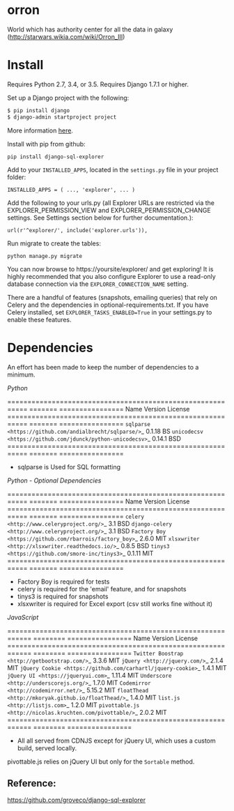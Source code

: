# orron
World which has authority center for all the data in galaxy (http://starwars.wikia.com/wiki/Orron_III)

Install
=======

Requires Python 2.7, 3.4, or 3.5. Requires Django 1.7.1 or higher.

Set up a Django project with the following:

```bash
$ pip install django
$ django-admin startproject project
```

More information [here](https://docs.djangoproject.com/en/1.10/intro/tutorial01/).

Install with pip from github:

``pip install django-sql-explorer``

Add to your `INSTALLED_APPS`, located in the `settings.py` file in your project folder:

``INSTALLED_APPS = (
...,
'explorer',
...
)``

Add the following to your urls.py (all Explorer URLs are restricted via the EXPLORER_PERMISSION_VIEW and EXPLORER_PERMISSION_CHANGE settings. See Settings section below for further documentation.):

``url(r'^explorer/', include('explorer.urls')),``

Run migrate to create the tables:

``python manage.py migrate``

You can now browse to https://yoursite/explorer/ and get exploring! It is highly recommended that you also configure Explorer to use a read-only database connection via the `EXPLORER_CONNECTION_NAME` setting.

There are a handful of features (snapshots, emailing queries) that rely on Celery and the dependencies in optional-requirements.txt. If you have Celery installed, set `EXPLORER_TASKS_ENABLED=True` in your settings.py to enable these features.

Dependencies
============

An effort has been made to keep the number of dependencies to a minimum.

*Python*

=========================================================== ======= ================
Name                                                        Version License
=========================================================== ======= ================
`sqlparse <https://github.com/andialbrecht/sqlparse/>`_     0.1.18  BS
`unicodecsv <https://github.com/jdunck/python-unicodecsv>`_ 0.14.1  BSD
=========================================================== ======= ================

- sqlparse is Used for SQL formatting

*Python - Optional Dependencies*

=========================================================== ======= ================
Name                                                        Version License
=========================================================== ======= ================
`celery <http://www.celeryproject.org/>`_                   3.1     BSD
`django-celery <http://www.celeryproject.org/>`_            3.1     BSD
`Factory Boy <https://github.com/rbarrois/factory_boy>`_    2.6.0   MIT
`xlsxwriter <http://xlsxwriter.readthedocs.io/>`_           0.8.5   BSD
`tinys3 <https://github.com/smore-inc/tinys3>`_             0.1.11  MIT
=========================================================== ======= ================

- Factory Boy is required for tests
- celery is required for the 'email' feature, and for snapshots
- tinys3 is required for snapshots
- xlsxwriter is required for Excel export (csv still works fine without it)

*JavaScript*

============================================================ ======== ================
Name                                                         Version  License
============================================================ ======== ================
`Twitter Boostrap <http://getbootstrap.com/>`_               3.3.6    MIT
`jQuery <http://jquery.com/>`_                               2.1.4    MIT
`jQuery Cookie <https://github.com/carhartl/jquery-cookie>`_ 1.4.1    MIT
`jQuery UI <https://jqueryui.com>`_                          1.11.4   MIT
`Underscore <http://underscorejs.org/>`_                     1.7.0    MIT
`Codemirror <http://codemirror.net/>`_                       5.15.2   MIT
`floatThead <http://mkoryak.github.io/floatThead/>`_         1.4.0    MIT
`list.js <http://listjs.com>`_                               1.2.0    MIT
`pivottable.js <http://nicolas.kruchten.com/pivottable/>`_   2.0.2    MIT
============================================================ ======== ================

- All all served from CDNJS except for jQuery UI, which uses a custom build, served locally.

pivottable.js relies on jQuery UI but only for the `Sortable` method.

## Reference:
https://github.com/groveco/django-sql-explorer
